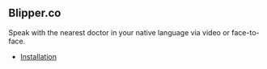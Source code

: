 ## Blipper.co

Speak with the nearest doctor in your native language via video or face-to-face.

* [Installation](installation.md)

